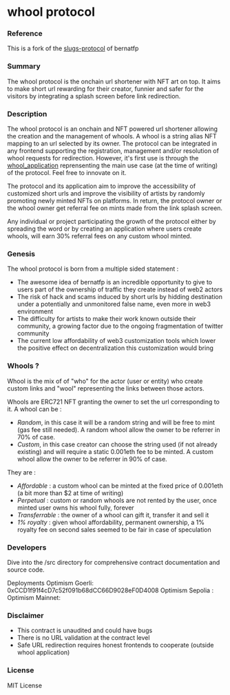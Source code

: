 # whool protocol

### Reference
This is a fork of the [slugs-protocol](https://github.com/bernatfp/slugs-protocol) of bernatfp

### Summary
The whool protocol is the onchain url shortener with NFT art on top. It aims to make short url rewarding for their creator, funnier and safer for the visitors by integrating a splash screen before link redirection.

### Description
The whool protocol is an onchain and NFT powered url shortener allowing the creation and the management of whools. A whool is a string alias NFT mapping to an url selected by its owner. The protocol can be integrated in any frontend supporting the registration, management and/or resolution of whool requests for redirection. However, it's first use is through the [whool_application](https://whool.art/) reprensenting the main use case (at the time of writing) of the protocol. Feel free to innovate on it.

The protocol and its application aim to improve the accessibility of customized short urls and improve the visibility of artists by randomly promoting newly minted NFTs on platforms. In return, the protocol owner or the whool owner get referral fee on mints made from the link splash screen.

Any individual or project participating the growth of the protocol either by spreading the word or by creating an application where users create whools, will earn 30% referral fees on any custom whool minted.

### Genesis
The whool protocol is born from a multiple sided statement : 
- The awesome idea of bernatfp is an incredible opportunity to give to users part of the ownership of traffic they create instead of web2 actors
- The risk of hack and scams induced by short urls by hidding destination under a potentially and unmonitored false name, even more in web3 environment
- The difficulty for artists to make their work known outside their community, a growing factor due to the ongoing fragmentation of twitter community 
- The current low affordability of web3 customization tools which lower the positive effect on decentralization this customization would bring

### Whools ?

Whool is the mix of of "who" for the actor (user or entity) who create custom links and "wool" representing the links between those actors.

Whools are ERC721 NFT granting the owner to set the url corresponding to it. A whool can be :
- *Random*, in this case it will be a random string and will be free to mint (gas fee still needed). A random whool allow the owner to be referrer in 70% of case.
- *Custom*, in this case creator can choose the string used (if not already existing) and will require a static 0.001eth fee to be minted. A custom whool allow the owner to be referrer in 90% of case.

They are :
- *Affordable* : a custom whool can be minted at the fixed price of 0.001eth (a bit more than $2 at time of writing)
- *Perpetual* : custom or random whools are not rented by the user, once minted user owns his whool fully, forever
- *Transferrable* : the owner of a whool can gift it, transfer it and sell it 
- *1% royalty* : given whool affordability, permanent ownership, a 1% royalty fee on second sales seemed to be fair in case of speculation

### Developers
Dive into the /src directory for comprehensive contract documentation and source code.

Deployments
Optimism Goerli: 0xCCD1f91f4cD7c52f091b68dCC66D9028eF0D4008
Optimism Sepolia : 
Optimism Mainnet: 

### Disclaimer
- This contract is unaudited and could have bugs
- There is no URL validation at the contract level
- Safe URL redirection requires honest frontends to cooperate (outside whool application)

### License

MIT License
